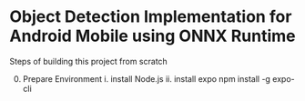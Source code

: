 # Object Detection Implementation for Android Mobile using ONNX Runtime

Steps of building this project from scratch

0. Prepare Environment
  i. install Node.js
  ii. install expo
  npm install -g expo-cli
